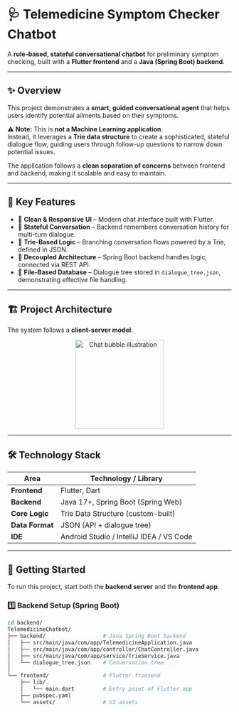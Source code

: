 # 🩺 Telemedicine Symptom Checker Chatbot  

A **rule-based, stateful conversational chatbot** for preliminary symptom checking, built with a **Flutter frontend** and a **Java (Spring Boot) backend**.  

---

## ✨ Overview  

This project demonstrates a **smart, guided conversational agent** that helps users identify potential ailments based on their symptoms.  

⚠️ **Note:** This is **not a Machine Learning application**.  
Instead, it leverages a **Trie data structure** to create a sophisticated, stateful dialogue flow, guiding users through follow-up questions to narrow down potential issues.  

The application follows a **clean separation of concerns** between frontend and backend, making it scalable and easy to maintain.  

---

## 🌟 Key Features  

- 📱 **Clean & Responsive UI** – Modern chat interface built with Flutter.  
- 🧠 **Stateful Conversation** – Backend remembers conversation history for multi-turn dialogue.  
- 🌳 **Trie-Based Logic** – Branching conversation flows powered by a Trie, defined in JSON.  
- 🔌 **Decoupled Architecture** – Spring Boot backend handles logic, connected via REST API.  
- 📁 **File-Based Database** – Dialogue tree stored in `dialogue_tree.json`, demonstrating effective file handling.  

---

## 🏗️ Project Architecture  

The system follows a **client-server model**:  


<p align="center">
  <img src="https://img.icons8.com/ios/452/chat.png" alt="Chat bubble illustration" width="200"/>
</p>

---

## 🛠️ Technology Stack  

| Area        | Technology / Library |
|-------------|-----------------------|
| **Frontend** | Flutter, Dart |
| **Backend** | Java 17+, Spring Boot (Spring Web) |
| **Core Logic** | Trie Data Structure (custom-built) |
| **Data Format** | JSON (API + dialogue tree) |
| **IDE** | Android Studio / IntelliJ IDEA / VS Code |

---

## 🚀 Getting Started  

To run this project, start both the **backend server** and the **frontend app**.  

### 1️⃣ Backend Setup (Spring Boot)  

```bash
cd backend/
TelemedicineChatbot/
├── backend/                  # Java Spring Boot backend
│   ├── src/main/java/com/app/TelemedicineApplication.java
│   ├── src/main/java/com/app/controller/ChatController.java
│   ├── src/main/java/com/app/service/TrieService.java
│   └── dialogue_tree.json    # Conversation tree
│
└── frontend/                 # Flutter frontend
    ├── lib/
    │   └── main.dart         # Entry point of Flutter app
    ├── pubspec.yaml
    └── assets/               # UI assets
